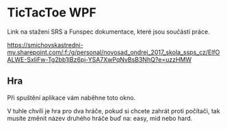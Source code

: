 # TicTacToe WPF
Link na stažení SRS a Funspec dokumentace, které jsou součástí práce.

https://smichovskastredni-my.sharepoint.com/:f:/g/personal/novosad_ondrej_2017_skola_ssps_cz/ElfOALWE-SxIiFw-Tg2bb1IBz6pj-YSA7XwPqNvBsB3NhQ?e=uzzHMW

## Hra
Při spuštění aplikace vám naběhne toto okno.

V tuhle chvíli je hra pro dva hráče, pokud si chcete zahrát proti počítači, tak musíte změnit název druhého hráče buď na: easy, mid nebo hard.

